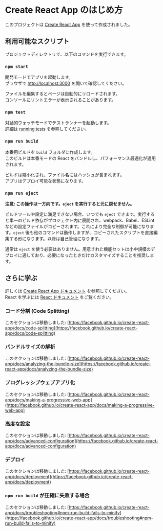 # Create React App のはじめ方

このプロジェクトは [Create React App](https://github.com/facebook/create-react-app) を使って作成されました。

## 利用可能なスクリプト

プロジェクトディレクトリで、以下のコマンドを実行できます。

### `npm start`

開発モードでアプリを起動します。\
ブラウザで [http://localhost:3000](http://localhost:3000) を開いて確認してください。

ファイルを編集するとページは自動的にリロードされます。\
コンソールにリントエラーが表示されることがあります。

### `npm test`

対話的ウォッチモードでテストランナーを起動します。\
詳細は [running tests](https://facebook.github.io/create-react-app/docs/running-tests) を参照してください。

### `npm run build`

本番用ビルドを `build` フォルダに作成します。\
このビルドは本番モードの React をバンドルし、パフォーマンス最適化が適用されます。

ビルドは縮小化され、ファイル名にはハッシュが含まれます。\
アプリはデプロイ可能な状態になります。

### `npm run eject`

**注意: この操作は一方向です。`eject` を実行すると元に戻せません。**

ビルドツールや設定に満足できない場合、いつでも `eject` できます。実行すると単一のビルド依存がプロジェクト内に展開され、webpack、Babel、ESLint などの設定ファイルがコピーされます。これにより完全な制御が可能になります。`eject` 後も他のコマンドは動作しますが、コピーされたスクリプトを直接編集する形になります。以降は自己管理になります。

通常は `eject` を使う必要はありません。用意された機能セットは小中規模のデプロイに適しており、必要になったときだけカスタマイズすることを推奨します。

## さらに学ぶ

詳しくは [Create React App ドキュメント](https://facebook.github.io/create-react-app/docs/getting-started) を参照してください。  
React を学ぶには [React ドキュメント](https://reactjs.org/) をご覧ください。

### コード分割 (Code Splitting)

このセクションは移動しました: [https://facebook.github.io/create-react-app/docs/code-splitting](https://facebook.github.io/create-react-app/docs/code-splitting)

### バンドルサイズの解析

このセクションは移動しました: [https://facebook.github.io/create-react-app/docs/analyzing-the-bundle-size](https://facebook.github.io/create-react-app/docs/analyzing-the-bundle-size)

### プログレッシブウェブアプリ化

このセクションは移動しました: [https://facebook.github.io/create-react-app/docs/making-a-progressive-web-app](https://facebook.github.io/create-react-app/docs/making-a-progressive-web-app)

### 高度な設定

このセクションは移動しました: [https://facebook.github.io/create-react-app/docs/advanced-configuration](https://facebook.github.io/create-react-app/docs/advanced-configuration)

### デプロイ

このセクションは移動しました: [https://facebook.github.io/create-react-app/docs/deployment](https://facebook.github.io/create-react-app/docs/deployment)

### `npm run build` が圧縮に失敗する場合

このセクションは移動しました: [https://facebook.github.io/create-react-app/docs/troubleshooting#npm-run-build-fails-to-minify](https://facebook.github.io/create-react-app/docs/troubleshooting#npm-run-build-fails-to-minify)
